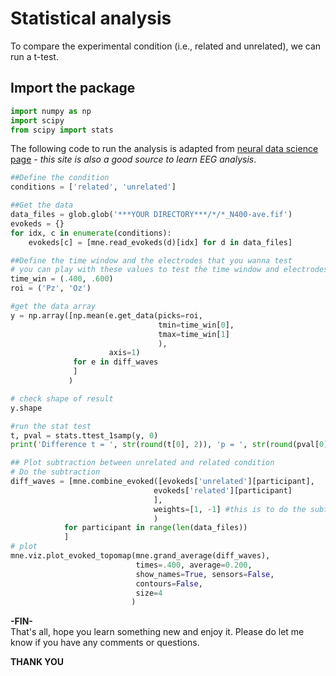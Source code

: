 # Statistical analysis
To compare the experimental condition (i.e., related and unrelated), we can run a t-test.

## Import the package
```python
import numpy as np
import scipy
from scipy import stats
```

The following code to run the analysis is adapted from [neural data science page](https://neuraldatascience.io/7-eeg/erp_group_stats.html) - *this site is also a good source to learn EEG analysis*.

```python
##Define the condition
conditions = ['related', 'unrelated']

##Get the data
data_files = glob.glob('***YOUR DIRECTORY***/*/*_N400-ave.fif')
evokeds = {}
for idx, c in enumerate(conditions):
    evokeds[c] = [mne.read_evokeds(d)[idx] for d in data_files]

##Define the time window and the electrodes that you wanna test
# you can play with these values to test the time window and electrodes
time_win = (.400, .600)
roi = ('Pz', 'Oz')

#get the data array
y = np.array([np.mean(e.get_data(picks=roi, 
                                 tmin=time_win[0], 
                                 tmax=time_win[1]
                                 ),
                      axis=1) 
              for e in diff_waves
              ]
             )

# check shape of result
y.shape

#run the stat test
t, pval = stats.ttest_1samp(y, 0)
print('Difference t = ', str(round(t[0], 2)), 'p = ', str(round(pval[0], 4)))

## Plot subtraction between unrelated and related condition
# Do the subtraction
diff_waves = [mne.combine_evoked([evokeds['unrelated'][participant], 
                                evokeds['related'][participant]
                                ],
                                weights=[1, -1] #this is to do the subtraction
                                ) 
            for participant in range(len(data_files))
            ]
# plot
mne.viz.plot_evoked_topomap(mne.grand_average(diff_waves), 
                            times=.400, average=0.200, 
                            show_names=True, sensors=False,
                            contours=False,
                            size=4
                           )


```

**-FIN-** </br>
That's all, hope you learn something new and enjoy it. Please do let me know if you have any comments or questions. </br>

**THANK YOU** 






